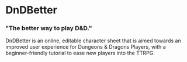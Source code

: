 # DnDBetter
### "The better way to play D&D."
DnDBetter is an online, editable character sheet that is aimed towards an improved user experience for Dungeons & Dragons Players, with a beginner-friendly tutorial to ease new players into the TTRPG.
